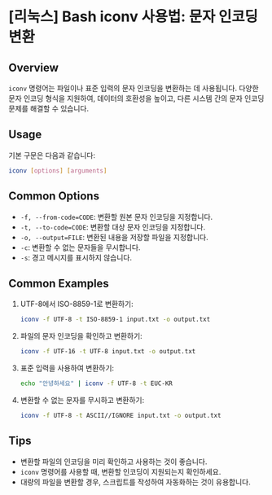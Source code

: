 # [리눅스] Bash iconv 사용법: 문자 인코딩 변환

## Overview
`iconv` 명령어는 파일이나 표준 입력의 문자 인코딩을 변환하는 데 사용됩니다. 다양한 문자 인코딩 형식을 지원하여, 데이터의 호환성을 높이고, 다른 시스템 간의 문자 인코딩 문제를 해결할 수 있습니다.

## Usage
기본 구문은 다음과 같습니다:
```bash
iconv [options] [arguments]
```

## Common Options
- `-f, --from-code=CODE`: 변환할 원본 문자 인코딩을 지정합니다.
- `-t, --to-code=CODE`: 변환할 대상 문자 인코딩을 지정합니다.
- `-o, --output=FILE`: 변환된 내용을 저장할 파일을 지정합니다.
- `-c`: 변환할 수 없는 문자들을 무시합니다.
- `-s`: 경고 메시지를 표시하지 않습니다.

## Common Examples
1. UTF-8에서 ISO-8859-1로 변환하기:
    ```bash
    iconv -f UTF-8 -t ISO-8859-1 input.txt -o output.txt
    ```

2. 파일의 문자 인코딩을 확인하고 변환하기:
    ```bash
    iconv -f UTF-16 -t UTF-8 input.txt -o output.txt
    ```

3. 표준 입력을 사용하여 변환하기:
    ```bash
    echo "안녕하세요" | iconv -f UTF-8 -t EUC-KR
    ```

4. 변환할 수 없는 문자를 무시하고 변환하기:
    ```bash
    iconv -f UTF-8 -t ASCII//IGNORE input.txt -o output.txt
    ```

## Tips
- 변환할 파일의 인코딩을 미리 확인하고 사용하는 것이 좋습니다.
- `iconv` 명령어를 사용할 때, 변환할 인코딩이 지원되는지 확인하세요.
- 대량의 파일을 변환할 경우, 스크립트를 작성하여 자동화하는 것이 유용합니다.
